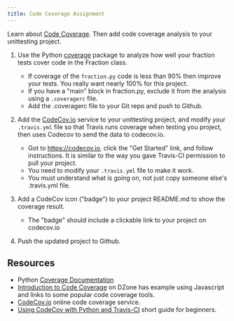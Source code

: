 ```yaml
---
title: Code Coverage Assignment
---
```


Learn about [Code Coverage](/ISP/testing/code-coverage).
Then add code coverage analysis to your unittesting project.


1. Use the Python [coverage][coverage-docs] package to analyze
how well your fraction tests cover code in the Fraction class.
    * If coverage of the `fraction.py` code is less than 90% then improve
your tests.  You really want nearly 100% for this project.
    * If you have a "main" block in fraction.py, exclude it from the analysis using a `.coveragerc` file.
    * Add the .coveragerc file to your Git repo and push to Github.

2. Add the [CodeCov.io](https://codecov.io) service to your unittesting
project, and modify your `.travis.yml` file so that Travis runs coverage when testing you project, then uses Codecov to send the data to codecov.io.
   * Got to https://codecov.io, click the "Get Started" link, and follow instructions.  It is similar to the way you gave Travis-CI permission to pull your project.
   * You need to modify your `.travis.yml` file to make it work.
   * You must understand what is going on, not just copy someone else's .travis.yml file.
3. Add a CodeCov icon ("badge") to your project README.md to show the coverage result.
   * The "badge" should include a clickable link to your project on codecov.io
4. Push the updated project to Github.


## Resources

* Python [Coverage Documentation][coverage-docs]
* [Introduction to Code Coverage][dzone-code-coverage] on DZone has example using Javascript and links to some popular code coverage tools.
* [CodeCov.io](https://codecov.io) online code coverage service.
* [Using CodeCov with Python and Travis-CI](https://medium.com/datadriveninvestor/beginners-guide-to-using-codecov-with-python-and-travis-ci-c17659bb711) short guide for beginners.

[coverage-docs]: https://coverage.readthedocs.io/ "coverage.py documentation"

[dzone-code-coverage]: https://dzone.com/articles/an-introduction-to-code-coverage "An Introduction to Code Coverage"

[jacoco]: https://www.eclemma.org/jacoco/


